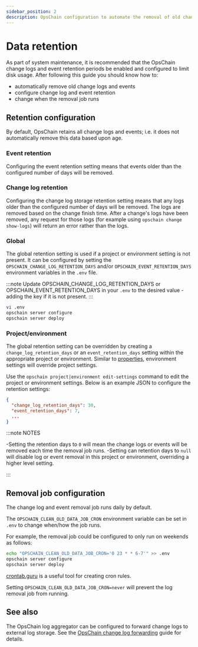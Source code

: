 ```yaml
---
sidebar_position: 2
description: OpsChain configuration to automate the removal of old change logs and events.
---
```


# Data retention

As part of system maintenance, it is recommended that the OpsChain change logs and event retention periods be enabled and configured to limit disk usage. After following this guide you should know how to:

- automatically remove old change logs and events
- configure change log and event retention
- change when the removal job runs

## Retention configuration

By default, OpsChain retains all change logs and events; i.e. it does not automatically remove this data based upon age.

### Event retention

Configuring the event retention setting means that events older than the configured number of days will be removed.

### Change log retention

Configuring the change log storage retention setting means that any logs older than the configured number of days will be removed. The logs are removed based on the change finish time. After a change's logs have been removed, any request for those logs (for example using `opschain change show-logs`) will return an error rather than the logs.

### Global

The global retention setting is used if a project or environment setting is not present. It can be configured by setting the `OPSCHAIN_CHANGE_LOG_RETENTION_DAYS` and/or `OPSCHAIN_EVENT_RETENTION_DAYS` environment variables in the `.env` file.

:::note
Update OPSCHAIN_CHANGE_LOG_RETENTION_DAYS or OPSCHAIN_EVENT_RETENTION_DAYS in your `.env` to the desired value - adding the key if it is not present.
:::

```bash
vi .env
opschain server configure
opschain server deploy
```

### Project/environment

The global retention setting can be overridden by creating a `change_log_retention_days` or an `event_retention_days` setting within the appropriate project or environment. Similar to [properties](/reference/concepts/properties.md), environment settings will override project settings.

Use the `opschain project|environment edit-settings` command to edit the project or environment settings. Below is an example JSON to configure the retention settings:

```json
{
  "change_log_retention_days": 30,
  "event_retention_days": 7,
  ...
}
```

:::note NOTES

-Setting the retention days to `0` will mean the change logs or events will be removed each time the removal job runs.
-Setting can retention days to `null` will disable log or event removal in this project or environment, overriding a higher level setting.

:::

## Removal job configuration

The change log and event removal job runs daily by default.

The `OPSCHAIN_CLEAN_OLD_DATA_JOB_CRON` environment variable can be set in `.env` to change when/how the job runs.

For example, the removal job could be configured to only run on weekends as follows:

```bash
echo "OPSCHAIN_CLEAN_OLD_DATA_JOB_CRON='0 23 * * 6-7'" >> .env
opschain server configure
opschain server deploy
```

[crontab.guru](https://crontab.guru/) is a useful tool for creating cron rules.

Setting `OPSCHAIN_CLEAN_OLD_DATA_JOB_CRON=never` will prevent the log removal job from running.

## See also

The OpsChain log aggregator can be configured to forward change logs to external log storage. See the [OpsChain change log forwarding](/operations/log-forwarding.md) guide for details.

